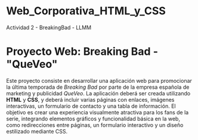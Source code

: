 # Web_Corporativa_HTML_y_CSS
Actividad 2 - BreakingBad - LLMM

# Proyecto Web: Breaking Bad - "QueVeo" 
Este proyecto consiste en desarrollar una aplicación web para promocionar la última temporada de *Breaking Bad* por parte de la empresa española de marketing y publicidad *QueVeo*. La aplicación deberá ser creada utilizando **HTML** y **CSS**, y deberá incluir varias páginas con enlaces, imágenes interactivas, un formulario de contacto y una tabla de información.
 El objetivo es crear una experiencia visualmente atractiva para los fans de la serie, integrando elementos gráficos y funcionalidad básica en la web, como redirecciones entre páginas, un formulario interactivo y un diseño estilizado mediante CSS.


